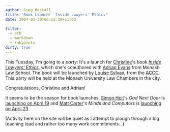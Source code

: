 ```yaml
---
author: Greg Restall
title: "Book Launch!  Inside Lawyers' Ethics"
date: 2007-03-30T06:51:19+11:00

filter:
  - erb
  - markdown
  - rubypants
dirty: true
---
```


This Tuesday, I'm going to a *party*: It's a launch for [Christine](http://www.law.unimelb.edu.au/staff/Christine%20Parker)'s book *[Inside Lawyers' Ethics](http://www.amazon.com/Inside-Lawyers-Ethics-Christine-Parker/dp/0521546648/consequentlyorg)*, which she's coauthored with [Adrian Evans](http://www.law.monash.edu.au/staff/aevans.html) from Monash Law School.  The book will be launched by [Louise Sylvan](http://www.accc.gov.au/content/index.phtml/itemId/414787), from the [ACCC](http://www.accc.gov.au/).  This party will be held at the Monash University Law Chambers in the city.

Congratulations, Christine and Adrian!

It seems to be the season for book launches.  [Simon Holt](http://simoncareyholt.typepad.com/)'s *God Next Door* is [launching on April 19](http://simoncareyholt.typepad.com/weblog/2007/03/god_next_door.html) and [Matt Carter](http://braininavat.net/)'s *Minds and Computers* is [launching on April 23](http://braininavat.net/weblog/archives/000407.html).

(Activity here on the site will be quiet as I attempt to plough through a big teaching load and rather too many work commitments...)
